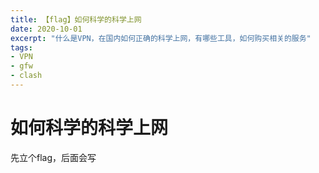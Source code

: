 ```yaml
---
title: 【flag】如何科学的科学上网
date: 2020-10-01
excerpt: "什么是VPN，在国内如何正确的科学上网，有哪些工具，如何购买相关的服务"
tags:
- VPN
- gfw
- clash
---
```

# 如何科学的科学上网

先立个flag，后面会写